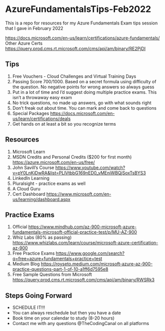 # AzureFundamentalsTips-Feb2022
This is a repo for resources for my Azure Fundamentals Exam tips session that I gave in February 2022

https://docs.microsoft.com/en-us/learn/certifications/azure-fundamentals/ 
Other Azure Certs https://query.prod.cms.rt.microsoft.com/cms/api/am/binary/RE2PjDI 

## Tips
1. Free Vouchers - Cloud Challenges and Virtual Training Days
2. Passing Score 700/1000. Based on a secret formula using difficulty of the question. No negative points for wrong answers so always guess
3. Put in a lot of time and I’d suggest doing multiple practice exams. This isn’t a throwaway easy exam
4. No trick questions, no made up answers, go with what sounds right
5. Don’t freak out about time. You can mark and come back to questions
6. Special Packages https://docs.microsoft.com/en-us/learn/certifications/deals 
7. Get hands on at least a bit so you recognize terms

## Resources
1. Microsoft Learn
2. MSDN Credits and Personal Credits ($200 for first month) https://azure.microsoft.com/en-us/free/ 
3. John Savill’s Course https://www.youtube.com/watch?v=pY0LnKiDwRA&list=PLlVtbbG169nED0_vMEniWBQjSoxTsBYS3 
4. LinkedIn Learning
5. Pluralsight - practice exams as well
6. A Cloud Guru
7. Cert Dashboard https://www.microsoft.com/en-us/learning/dashboard.aspx

## Practice Exams
1. Official https://www.mindhub.com/az-900-microsoft-azure-fundamentals-microsoft-official-practice-test/p/MU-AZ-900 
2. Whiz Labs (80% as passing)  https://www.whizlabs.com/learn/course/microsoft-azure-certification-az-900 
3. Free Practice Exams https://www.google.com/search?q=free+azure+fundamentals+practice+test
4. Medium Blog https://royseto.medium.com/microsoft-azure-az-900-practice-questions-part-1-of-10-a1ff6d7595e8 
5. Free Sample Questions from Microsoft https://query.prod.cms.rt.microsoft.com/cms/api/am/binary/RWSRk3 

## Steps Going Forward
- SCHEDULE IT!!!
- You can always reschedule but then you have a date
- Book time on your calendar to study (8-20 hours)
- Contact me with any questions @TheCodingCanal on all platforms
